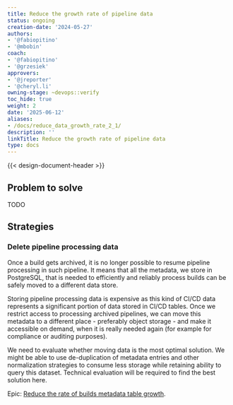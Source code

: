 ```yaml
---
title: Reduce the growth rate of pipeline data
status: ongoing
creation-date: '2024-05-27'
authors:
- '@fabiopitino'
- '@mbobin'
coach:
- '@fabiopitino'
- '@grzesiek'
approvers:
- '@jreporter'
- '@cheryl.li'
owning-stage: ~devops::verify
toc_hide: true
weight: 2
date: '2025-06-12'
aliases:
- /docs/reduce_data_growth_rate_2_1/
description: ''
linkTitle: Reduce the growth rate of pipeline data
type: docs
---
```


{{< design-document-header >}}

## Problem to solve

TODO

## Strategies

### Delete pipeline processing data

Once a build gets archived, it is no longer possible to resume
pipeline processing in such pipeline. It means that all the metadata, we store
in PostgreSQL, that is needed to efficiently and reliably process builds can be
safely moved to a different data store.

Storing pipeline processing data is expensive as this kind of CI/CD
data represents a significant portion of data stored in CI/CD tables. Once we
restrict access to processing archived pipelines, we can move this metadata to
a different place - preferably object storage - and make it accessible on
demand, when it is really needed again (for example for compliance or auditing purposes).

We need to evaluate whether moving data is the most optimal solution. We might
be able to use de-duplication of metadata entries and other normalization
strategies to consume less storage while retaining ability to query this
dataset. Technical evaluation will be required to find the best solution here.

Epic: [Reduce the rate of builds metadata table growth](https://gitlab.com/groups/gitlab-org/-/epics/7434).
